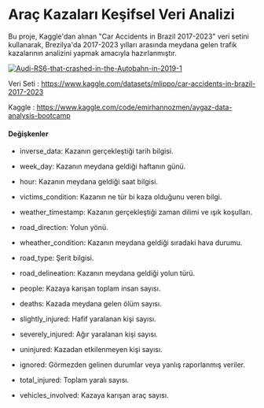 # Araç Kazaları Keşifsel Veri Analizi

Bu proje, Kaggle'dan alınan "Car Accidents in Brazil 2017-2023" veri setini kullanarak, Brezilya'da 2017-2023 yılları arasında meydana gelen trafik kazalarının analizini yapmak amacıyla hazırlanmıştır.

<a href="https://ibb.co/3zd0wGC"><img src="https://i.ibb.co/QdQ6ZzK/Audi-RS6-that-crashed-in-the-Autobahn-in-2019-1.jpg" alt="Audi-RS6-that-crashed-in-the-Autobahn-in-2019-1" border="0"></a>


Veri Seti : https://www.kaggle.com/datasets/mlippo/car-accidents-in-brazil-2017-2023

Kaggle : https://www.kaggle.com/code/emirhannozmen/aygaz-data-analysis-bootcamp


#### Değişkenler


* inverse_data: Kazanın gerçekleştiği tarih bilgisi.

* week_day: Kazanın meydana geldiği haftanın günü.

* hour: Kazanın meydana geldiği saat bilgisi.

* victims_condition: Kazanın ne tür bi kaza olduğunu veren bilgi.

* weather_timestamp: Kazanın gerçekleştiği zaman dilimi ve ışık koşulları.

* road_direction: Yolun yönü.

* wheather_condition: Kazanın meydana geldiği sıradaki hava durumu.

* road_type: Şerit bilgisi.

* road_delineation: Kazanın meydana geldiği yolun türü.

* people: Kazaya karışan toplam insan sayısı.

* deaths: Kazada meydana gelen ölüm sayısı.

* slightly_injured: Hafif yaralanan kişi sayısı.

* severely_injured: Ağır yaralanan kişi sayısı.

* uninjured: Kazadan etkilenmeyen kişi sayısı.

* ignored: Görmezden gelinen durumlar veya yanlış raporlanmış veriler.

* total_injured: Toplam yaralı sayısı.

* vehicles_involved: Kazaya karışan araç sayısı.
